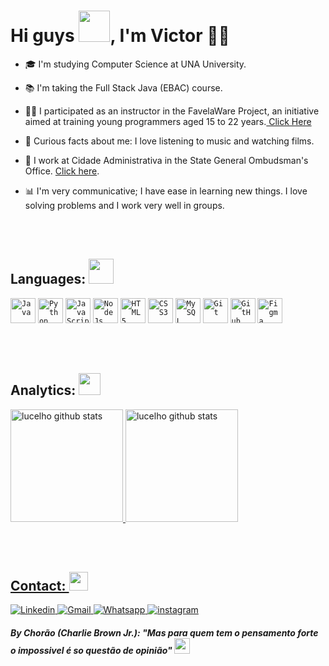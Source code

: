 <!-- Presentation -->
<h1 align= left>Hi guys <img src="https://em-content.zobj.net/source/microsoft-teams/337/waving-hand_1f44b.png" width="50px">, I'm Victor 💯✨</h1>

- 🎓 I'm studying Computer Science at UNA University.

- 📚 I'm taking the Full Stack Java (EBAC) course.

- 👨‍🏫 I participated as an instructor in the FavelaWare Project, an initiative aimed at training young programmers aged 15 to 22 years.<a href="https://favelaware.animahub.com.br/sobre" target="blank"> Click Here</a>

- 🚀 Curious facts about me: I love listening to music and watching films.
- 💼 I work at Cidade Administrativa in the State General Ombudsman's Office. <a href="https://www.ouvidoriageral.mg.gov.br/" target="_blank"> Click here</a>.

- 📊 I'm very communicative; I have ease in learning new things. I love solving problems and I work very well in groups.

<br><br>

<!-- Skills -->
<h2 align="left"> Languages: <img src="https://em-content.zobj.net/source/microsoft-teams/337/man-technologist_1f468-200d-1f4bb.png" width="40px"> </h2>

<code><img width="40px" src="https://cdn.jsdelivr.net/gh/devicons/devicon/icons/java/java-original.svg" title = "Java"/></code>
<code><img width="40px" src="https://cdn.jsdelivr.net/gh/devicons/devicon/icons/python/python-original.svg" title = "Python"/></code>
<code><img width="40px" src="https://cdn.jsdelivr.net/gh/devicons/devicon/icons/javascript/javascript-original.svg" title = "JavaScript"/></code>
<code><img width="40px" src="https://cdn.jsdelivr.net/gh/devicons/devicon/icons/nodejs/nodejs-original.svg"  title = "Node Js" /></code>
<code><img width="40px" src="https://cdn.jsdelivr.net/gh/devicons/devicon/icons/html5/html5-original.svg" title = "HTML5"/></code>
<code><img width="40px" src="https://cdn.jsdelivr.net/gh/devicons/devicon/icons/css3/css3-original.svg" title = "CSS3"/></code>
<code><img width="40px" src="https://cdn.jsdelivr.net/gh/devicons/devicon/icons/mysql/mysql-plain.svg"  title = "My SQL"/></code>
<code><img width="40px" src="https://cdn.jsdelivr.net/gh/devicons/devicon/icons/git/git-original.svg" title = "Git"/></code>
<code><img width="40px" src="https://cdn.jsdelivr.net/gh/devicons/devicon/icons/github/github-original.svg" title = "GitHub"/></code>
<code><img width="40px" src="https://cdn.jsdelivr.net/gh/devicons/devicon/icons/figma/figma-original.svg" title = "Figma"/></code>

<br><br>

<!-- Analitycs -->
<h2>Analytics: <img src="https://gifs.eco.br/wp-content/uploads/2022/10/gifs-de-graficos-0.gif" width="35px"> </h2>
<div align="left">
   <a href="https://github.com/lucelhocristiano">
   <img height="180rem" src="https://github-readme-stats-lucelhosilva.vercel.app/api?username=lucelhosilva&show_icons=true&theme=react&include_all_commits=true&count_private=true" alt="lucelho github stats"/>    
   <img height="180rem" src="https://github-readme-stats-lucelhosilva.vercel.app/api/top-langs/?username=lucelhosilva&count_private=true&show_icons=true&theme=react&layout=compact&langs_count=6" alt="lucelho github stats"/>   
</div>
     
<br><br>
<!-- Contact -->
<h2>Contact: <img src="https://em-content.zobj.net/source/microsoft-teams/337/telephone-receiver_1f4de.png" width="30px"></h2> 
<a href="https://www.linkedin.com/in/lucelho-silva-b17196239/">
  <img src="https://img.shields.io/badge/-LucelhoSilva-0077B5?style=flat&logo=linkedin" alt="Linkedin"/>
</a>  
<a href="https://mail.google.com/mail/u/0/#inbox?compose=CllgCJvpZxJQCPsRqlWvPZhNllfhVsgmTVLGBmXFPVsTSFHDppNDdxRhkWlqjvCCdkWglHGXtmg">
 <img src="https://img.shields.io/badge/-lucelhoSilva-D14836?style=flat&logo=gmail&logoColor=white" alt="Gmail"/>
</a>  
<a href="https://wa.me/31999838235">
  <img src="https://img.shields.io/badge/-LucelhoSiva-25D366??style=for-the-badge&logo=whatsapp&logoColor=white" alt="Whatsapp"/>  
</a>  
<a href="https://www.instagram.com/lucelhosilva">
 <img src="https://img.shields.io/badge/-LucelhoSilva-E4405F?style=flat&logo=instagram&logoColor=white" alt="instagram"/>
</a>
</p>

<!-- citation -->

#### _By Chorão (Charlie Brown Jr.): "Mas para quem tem o pensamento forte o impossivel é so questão de opinião"_ <img height="25px" src="https://em-content.zobj.net/source/microsoft-teams/363/thinking-face_1f914.png">


